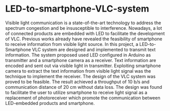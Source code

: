 # LED-to-smartphone-VLC-system

Visible light communication is a state-of-the-art technology to address the spectrum congestion and be insusceptible to interference. Nowadays, a lot of connected products are embedded with LED to facilitate the development of VLC.
Previous works already have revealed the feasibility of smartphone to receive information from visible light source. In this project, a LED-to-Smartphone VLC system are designed and implemented to transmit text information. 
The system proposed used LED configured in Arduino as transmitter and a smartphone camera as a receiver. Text information are encoded and sent out via visible light in transmitter. 
Exploiting smartphone camera to extract the text information from visible light signal was the technique to implement the receiver. The design of the VLC system was proved to be feasible. The result achieved a throughput of 10 b/s and communication distance of 20 cm without data loss. 
The design was found to facilitate the user to utilize smartphone to receive light signal as a replacement of photoreceiver which promote the communication between LED-embedded products and smartphone.
